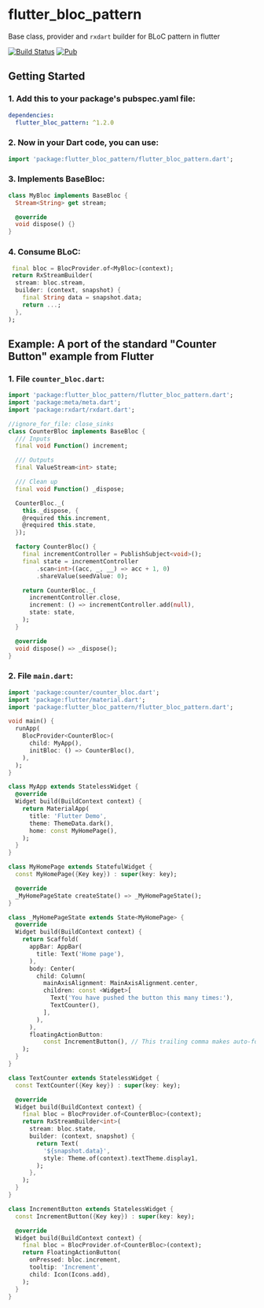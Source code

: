 # flutter_bloc_pattern

Base class, provider and `rxdart` builder for BLoC pattern in flutter


[![Build Status](https://travis-ci.org/hoc081098/flutter_bloc_pattern.svg?branch=master)](https://travis-ci.org/hoc081098/flutter_bloc_pattern)
[![Pub](https://img.shields.io/pub/v/flutter_bloc_pattern.svg)](https://pub.dev/packages/flutter_bloc_pattern)

## Getting Started

### 1. Add this to your package's pubspec.yaml file:

```yaml
dependencies:
  flutter_bloc_pattern: ^1.2.0
```

### 2. Now in your Dart code, you can use:

```dart
import 'package:flutter_bloc_pattern/flutter_bloc_pattern.dart';
```

### 3. Implements BaseBloc:
```dart
class MyBloc implements BaseBloc {
  Stream<String> get stream;

  @override
  void dispose() {}
}
```

### 4. Consume BLoC:
```dart
 final bloc = BlocProvider.of<MyBloc>(context);
 return RxStreamBuilder(
  stream: bloc.stream,
  builder: (context, snapshot) {
    final String data = snapshot.data;
    return ...;
  },
);
```

## Example: A port of the standard "Counter Button" example from Flutter <br>

### 1. File `counter_bloc.dart`:
```dart
import 'package:flutter_bloc_pattern/flutter_bloc_pattern.dart';
import 'package:meta/meta.dart';
import 'package:rxdart/rxdart.dart';

//ignore_for_file: close_sinks
class CounterBloc implements BaseBloc {
  /// Inputs
  final void Function() increment;

  /// Outputs
  final ValueStream<int> state;

  /// Clean up
  final void Function() _dispose;

  CounterBloc._(
    this._dispose, {
    @required this.increment,
    @required this.state,
  });

  factory CounterBloc() {
    final incrementController = PublishSubject<void>();
    final state = incrementController
        .scan<int>((acc, _, __) => acc + 1, 0)
        .shareValue(seedValue: 0);

    return CounterBloc._(
      incrementController.close,
      increment: () => incrementController.add(null),
      state: state,
    );
  }

  @override
  void dispose() => _dispose();
}
```

### 2. File `main.dart`:
```dart
import 'package:counter/counter_bloc.dart';
import 'package:flutter/material.dart';
import 'package:flutter_bloc_pattern/flutter_bloc_pattern.dart';

void main() {
  runApp(
    BlocProvider<CounterBloc>(
      child: MyApp(),
      initBloc: () => CounterBloc(),
    ),
  );
}

class MyApp extends StatelessWidget {
  @override
  Widget build(BuildContext context) {
    return MaterialApp(
      title: 'Flutter Demo',
      theme: ThemeData.dark(),
      home: const MyHomePage(),
    );
  }
}

class MyHomePage extends StatefulWidget {
  const MyHomePage({Key key}) : super(key: key);

  @override
  _MyHomePageState createState() => _MyHomePageState();
}

class _MyHomePageState extends State<MyHomePage> {
  @override
  Widget build(BuildContext context) {
    return Scaffold(
      appBar: AppBar(
        title: Text('Home page'),
      ),
      body: Center(
        child: Column(
          mainAxisAlignment: MainAxisAlignment.center,
          children: const <Widget>[
            Text('You have pushed the button this many times:'),
            TextCounter(),
          ],
        ),
      ),
      floatingActionButton:
          const IncrementButton(), // This trailing comma makes auto-formatting nicer for build methods.
    );
  }
}

class TextCounter extends StatelessWidget {
  const TextCounter({Key key}) : super(key: key);

  @override
  Widget build(BuildContext context) {
    final bloc = BlocProvider.of<CounterBloc>(context);
    return RxStreamBuilder<int>(
      stream: bloc.state,
      builder: (context, snapshot) {
        return Text(
          '${snapshot.data}',
          style: Theme.of(context).textTheme.display1,
        );
      },
    );
  }
}

class IncrementButton extends StatelessWidget {
  const IncrementButton({Key key}) : super(key: key);

  @override
  Widget build(BuildContext context) {
    final bloc = BlocProvider.of<CounterBloc>(context);
    return FloatingActionButton(
      onPressed: bloc.increment,
      tooltip: 'Increment',
      child: Icon(Icons.add),
    );
  }
}
```
